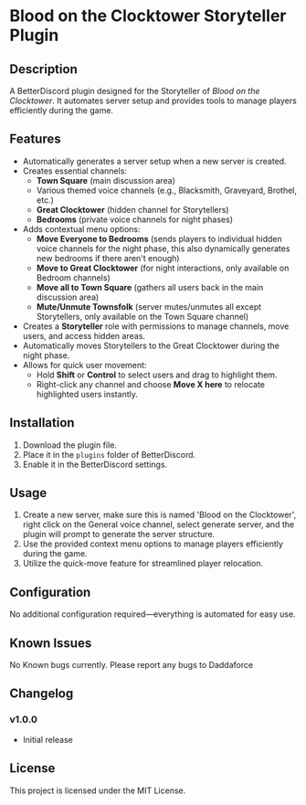 # Blood on the Clocktower Storyteller Plugin

## Description
A BetterDiscord plugin designed for the Storyteller of *Blood on the Clocktower*. It automates server setup and provides tools to manage players efficiently during the game.

## Features
- Automatically generates a server setup when a new server is created.
- Creates essential channels:
  - **Town Square** (main discussion area)
  - Various themed voice channels (e.g., Blacksmith, Graveyard, Brothel, etc.)
  - **Great Clocktower** (hidden channel for Storytellers)
  - **Bedrooms** (private voice channels for night phases)
- Adds contextual menu options:
  - **Move Everyone to Bedrooms** (sends players to individual hidden voice channels for the night phase, this also dynamically generates new bedrooms if there aren't enough)
  - **Move to Great Clocktower** (for night interactions, only available on Bedroom channels)
  - **Move all to Town Square** (gathers all users back in the main discussion area)
  - **Mute/Unmute Townsfolk** (server mutes/unmutes all except Storytellers, only available on the Town Square channel)
- Creates a **Storyteller** role with permissions to manage channels, move users, and access hidden areas.
- Automatically moves Storytellers to the Great Clocktower during the night phase.
- Allows for quick user movement:
  - Hold **Shift** or **Control** to select users and drag to highlight them.
  - Right-click any channel and choose **Move X here** to relocate highlighted users instantly.

## Installation
1. Download the plugin file.
2. Place it in the `plugins` folder of BetterDiscord.
3. Enable it in the BetterDiscord settings.

## Usage
1. Create a new server, make sure this is named 'Blood on the Clocktower', right click on the General voice channel, select generate server, and the plugin will prompt to generate the server structure.
2. Use the provided context menu options to manage players efficiently during the game.
3. Utilize the quick-move feature for streamlined player relocation.

## Configuration
No additional configuration required—everything is automated for easy use.

## Known Issues
No Known bugs currently. Please report any bugs to Daddaforce

## Changelog
### v1.0.0
- Initial release

## License
This project is licensed under the MIT License.
